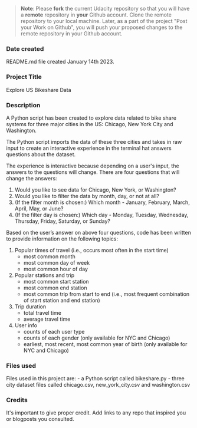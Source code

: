 >**Note**: Please **fork** the current Udacity repository so that you will have a **remote** repository in **your** Github account. Clone the remote repository to your local machine. Later, as a part of the project "Post your Work on Github", you will push your proposed changes to the remote repository in your Github account.

### Date created
README.md file created January 14th 2023.

### Project Title
Explore US Bikeshare Data

### Description
A Python script has been created to explore data related to bike share systems for three major cities in the US: Chicago, New York City and Washington.

The Python script imports the data of these three cities and takes in raw input to create an interactive experience in the terminal hat answers questions about the dataset.

The experience is interactive because depending on a user's input, the answers to the questions will change. There are four questions that will change the answers:

1. Would you like to see data for Chicago, New York, or Washington?
2. Would you like to filter the data by month, day, or not at all?
3. (If the filter month is chosen:) Which month - January, February, March, April, May, or June?
4. (If the filter day is chosen:) Which day - Monday, Tuesday, Wednesday, Thursday, Friday, Saturday, or Sunday?

Based on the user’s answer on above four questions, code has been written to provide information on the following topics:

1. Popular times of travel (i.e., occurs most often in the start time)
    - most common month
    - most common day of week
    - most common hour of day
2. Popular stations and trip
    - most common start station
    - most common end station
    - most common trip from start to end (i.e., most frequent combination of start station and end station)
3. Trip duration
    - total travel time
    - average travel time
4. User info
    - counts of each user type
    - counts of each gender (only available for NYC and Chicago)
    - earliest, most recent, most common year of birth (only available for NYC and Chicago)


### Files used
Files used in this project are:
    - a Python script called bikeshare.py
    - three city dataset files called chicago.csv, new_york_city.csv and washington.csv


### Credits
It's important to give proper credit. Add links to any repo that inspired you or blogposts you consulted.
